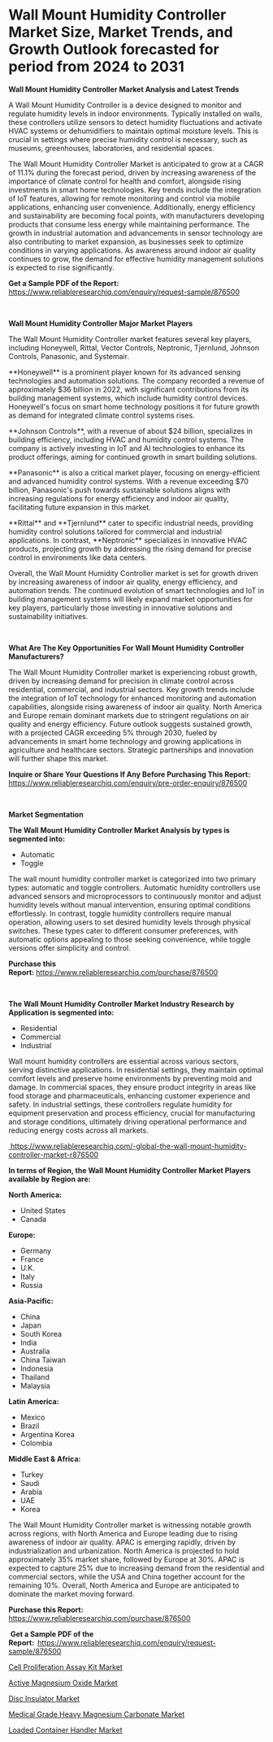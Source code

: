 <p><h1>Wall Mount Humidity Controller Market Size, Market Trends, and Growth Outlook forecasted for period from 2024 to 2031</h1></p><p><strong>Wall Mount Humidity Controller Market Analysis and Latest Trends</strong></p>
<p><p>A Wall Mount Humidity Controller is a device designed to monitor and regulate humidity levels in indoor environments. Typically installed on walls, these controllers utilize sensors to detect humidity fluctuations and activate HVAC systems or dehumidifiers to maintain optimal moisture levels. This is crucial in settings where precise humidity control is necessary, such as museums, greenhouses, laboratories, and residential spaces. </p><p>The Wall Mount Humidity Controller Market is anticipated to grow at a CAGR of 11.1% during the forecast period, driven by increasing awareness of the importance of climate control for health and comfort, alongside rising investments in smart home technologies. Key trends include the integration of IoT features, allowing for remote monitoring and control via mobile applications, enhancing user convenience. Additionally, energy efficiency and sustainability are becoming focal points, with manufacturers developing products that consume less energy while maintaining performance. The growth in industrial automation and advancements in sensor technology are also contributing to market expansion, as businesses seek to optimize conditions in varying applications. As awareness around indoor air quality continues to grow, the demand for effective humidity management solutions is expected to rise significantly.</p></p>
<p><strong>Get a Sample PDF of the Report:&nbsp;</strong> <a href="https://www.reliableresearchiq.com/enquiry/request-sample/876500?utm_campaign=1119&utm_medium=2&utm_source=Github&utm_content=ia&utm_term=03122024&utm_id=wall-mount-humidity-controller">https://www.reliableresearchiq.com/enquiry/request-sample/876500</a></p>
<p>&nbsp;</p>
<p><strong>Wall Mount Humidity Controller Major Market Players</strong></p>
<p><p>The Wall Mount Humidity Controller market features several key players, including Honeywell, Rittal, Vector Controls, Neptronic, Tjernlund, Johnson Controls, Panasonic, and Systemair. </p><p>**Honeywell** is a prominent player known for its advanced sensing technologies and automation solutions. The company recorded a revenue of approximately $36 billion in 2022, with significant contributions from its building management systems, which include humidity control devices. Honeywell's focus on smart home technology positions it for future growth as demand for integrated climate control systems rises.</p><p>**Johnson Controls**, with a revenue of about $24 billion, specializes in building efficiency, including HVAC and humidity control systems. The company is actively investing in IoT and AI technologies to enhance its product offerings, aiming for continued growth in smart building solutions.</p><p>**Panasonic** is also a critical market player, focusing on energy-efficient and advanced humidity control systems. With a revenue exceeding $70 billion, Panasonic's push towards sustainable solutions aligns with increasing regulations for energy efficiency and indoor air quality, facilitating future expansion in this market.</p><p>**Rittal** and **Tjernlund** cater to specific industrial needs, providing humidity control solutions tailored for commercial and industrial applications. In contrast, **Neptronic** specializes in innovative HVAC products, projecting growth by addressing the rising demand for precise control in environments like data centers.</p><p>Overall, the Wall Mount Humidity Controller market is set for growth driven by increasing awareness of indoor air quality, energy efficiency, and automation trends. The continued evolution of smart technologies and IoT in building management systems will likely expand market opportunities for key players, particularly those investing in innovative solutions and sustainability initiatives.</p></p>
<p>&nbsp;</p>
<p><strong>What Are The Key Opportunities For Wall Mount Humidity Controller Manufacturers?</strong></p>
<p><p>The Wall Mount Humidity Controller market is experiencing robust growth, driven by increasing demand for precision in climate control across residential, commercial, and industrial sectors. Key growth trends include the integration of IoT technology for enhanced monitoring and automation capabilities, alongside rising awareness of indoor air quality. North America and Europe remain dominant markets due to stringent regulations on air quality and energy efficiency. Future outlook suggests sustained growth, with a projected CAGR exceeding 5% through 2030, fueled by advancements in smart home technology and growing applications in agriculture and healthcare sectors. Strategic partnerships and innovation will further shape this market.</p></p>
<p><strong>Inquire or Share Your Questions If Any Before Purchasing This Report:</strong> <a href="https://www.reliableresearchiq.com/enquiry/pre-order-enquiry/876500?utm_campaign=1119&utm_medium=2&utm_source=Github&utm_content=ia&utm_term=03122024&utm_id=wall-mount-humidity-controller">https://www.reliableresearchiq.com/enquiry/pre-order-enquiry/876500</a></p>
<p>&nbsp;</p>
<p><strong>Market Segmentation</strong></p>
<p><strong>The Wall Mount Humidity Controller Market Analysis by types is segmented into:</strong></p>
<p><ul><li>Automatic</li><li>Toggle</li></ul></p>
<p><p>The wall mount humidity controller market is categorized into two primary types: automatic and toggle controllers. Automatic humidity controllers use advanced sensors and microprocessors to continuously monitor and adjust humidity levels without manual intervention, ensuring optimal conditions effortlessly. In contrast, toggle humidity controllers require manual operation, allowing users to set desired humidity levels through physical switches. These types cater to different consumer preferences, with automatic options appealing to those seeking convenience, while toggle versions offer simplicity and control.</p></p>
<p><strong>Purchase this Report:&nbsp;</strong><a href="https://www.reliableresearchiq.com/purchase/876500?utm_campaign=1119&utm_medium=2&utm_source=Github&utm_content=ia&utm_term=03122024&utm_id=wall-mount-humidity-controller">https://www.reliableresearchiq.com/purchase/876500</a></p>
<p>&nbsp;</p>
<p><strong>The Wall Mount Humidity Controller Market Industry Research by Application is segmented into:</strong></p>
<p><ul><li>Residential</li><li>Commercial</li><li>Industrial</li></ul></p>
<p><p>Wall mount humidity controllers are essential across various sectors, serving distinctive applications. In residential settings, they maintain optimal comfort levels and preserve home environments by preventing mold and damage. In commercial spaces, they ensure product integrity in areas like food storage and pharmaceuticals, enhancing customer experience and safety. In industrial settings, these controllers regulate humidity for equipment preservation and process efficiency, crucial for manufacturing and storage conditions, ultimately driving operational performance and reducing energy costs across all markets.</p></p>
<p><a href="https://www.reliableresearchiq.com/-global-the-wall-mount-humidity-controller-market-r876500?utm_campaign=1119&utm_medium=2&utm_source=Github&utm_content=ia&utm_term=03122024&utm_id=wall-mount-humidity-controller">&nbsp;https://www.reliableresearchiq.com/-global-the-wall-mount-humidity-controller-market-r876500</a></p>
<p><strong>In terms of Region, the Wall Mount Humidity Controller Market Players available by Region are:</strong></p>
<p>
    <p> <strong> North America: </strong>
        <ul>
            <li>United States</li>
            <li>Canada</li>
        </ul>
        </p> 
    <p> <strong> Europe: </strong>
        <ul>
            <li>Germany</li>
            <li>France</li>
            <li>U.K.</li>
            <li>Italy</li>
            <li>Russia</li>
        </ul>
        </p> 
    <p> <strong> Asia-Pacific: </strong>
        <ul>
            <li>China</li>
            <li>Japan</li>
            <li>South Korea</li>
            <li>India</li>
            <li>Australia</li>
            <li>China Taiwan</li>
            <li>Indonesia</li>
            <li>Thailand</li>
            <li>Malaysia</li>
        </ul>
        </p> 
    <p> <strong> Latin America: </strong>
        <ul>
            <li>Mexico</li>
            <li>Brazil</li>
            <li>Argentina Korea</li>
            <li>Colombia</li>
        </ul>
        </p> 
    <p> <strong> Middle East & Africa: </strong>
        <ul>
            <li>Turkey</li>
            <li>Saudi</li>
            <li>Arabia</li>
            <li>UAE</li>
            <li>Korea</li>
        </ul>
    </p>
    </p>
<p><p>The Wall Mount Humidity Controller market is witnessing notable growth across regions, with North America and Europe leading due to rising awareness of indoor air quality. APAC is emerging rapidly, driven by industrialization and urbanization. North America is projected to hold approximately 35% market share, followed by Europe at 30%. APAC is expected to capture 25% due to increasing demand from the residential and commercial sectors, while the USA and China together account for the remaining 10%. Overall, North America and Europe are anticipated to dominate the market moving forward.</p></p>
<p><strong>Purchase this Report: </strong><a href="https://www.reliableresearchiq.com/purchase/876500?utm_campaign=1119&utm_medium=2&utm_source=Github&utm_content=ia&utm_term=03122024&utm_id=wall-mount-humidity-controller">https://www.reliableresearchiq.com/purchase/876500</a></p>
<p>&nbsp;<strong>Get a Sample PDF of the Report:&nbsp;&nbsp;</strong><a href="https://www.reliableresearchiq.com/enquiry/request-sample/876500?utm_campaign=1119&utm_medium=2&utm_source=Github&utm_content=ia&utm_term=03122024&utm_id=wall-mount-humidity-controller">https://www.reliableresearchiq.com/enquiry/request-sample/876500</a></p>
<p><strong></strong></p>
<p><p><a href="https://www.linkedin.com/pulse/cell-proliferation-assay-kit-market-share-analysis-12-cagr-0jqqc?utm_campaign=1119&utm_medium=2&utm_source=Github&utm_content=ia&utm_term=03122024&utm_id=wall-mount-humidity-controller">Cell Proliferation Assay Kit Market</a></p><p><a href="https://issuu.com/reportprime-2/docs/active-magnesium-oxide-market-size-2030.pptx?utm_campaign=1119&utm_medium=2&utm_source=Github&utm_content=ia&utm_term=03122024&utm_id=wall-mount-humidity-controller">Active Magnesium Oxide Market</a></p><p><a href="https://www.linkedin.com/pulse/disc-insulator-market-outlook-forecast-from-2024-2031-wkz4e?utm_campaign=1119&utm_medium=2&utm_source=Github&utm_content=ia&utm_term=03122024&utm_id=wall-mount-humidity-controller">Disc Insulator Market</a></p><p><a href="https://issuu.com/reportprime-2/docs/medical-grade-heavy-magnesium-carbonate-market-siz?utm_campaign=1119&utm_medium=2&utm_source=Github&utm_content=ia&utm_term=03122024&utm_id=wall-mount-humidity-controller">Medical Grade Heavy Magnesium Carbonate Market</a></p><p><a href="https://www.linkedin.com/pulse/loaded-container-handler-market-evolution-key-trends-wtt6e?utm_campaign=1119&utm_medium=2&utm_source=Github&utm_content=ia&utm_term=03122024&utm_id=wall-mount-humidity-controller">Loaded Container Handler Market</a></p></p>